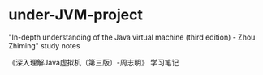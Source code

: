 # under-JVM-project

"In-depth understanding of the Java virtual machine (third edition) - Zhou Zhiming"
study notes

《深入理解Java虚拟机（第三版）-周志明》
学习笔记
